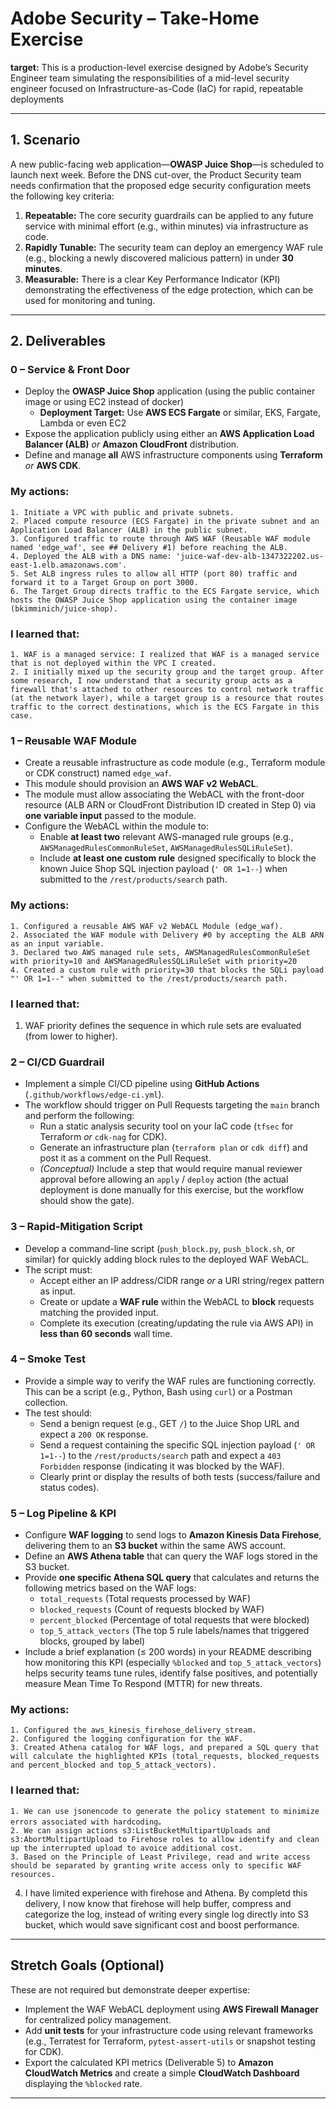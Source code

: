 # Adobe Security – Take-Home Exercise

**target:**  This is a production-level exercise designed by Adobe’s Security Engineer team simulating the responsibilities of a
mid-level security engineer focused on Infrastructure-as-Code (IaC) for rapid, repeatable deployments

---

## 1. Scenario

A new public-facing web application—**OWASP Juice Shop**—is scheduled to launch next week. Before the DNS cut-over, the Product Security team needs confirmation that the proposed edge security configuration meets the following key criteria:

1.  **Repeatable:** The core security guardrails can be applied to any future service with minimal effort (e.g., within minutes) via infrastructure as code.
2.  **Rapidly Tunable:** The security team can deploy an emergency WAF rule (e.g., blocking a newly discovered malicious pattern) in under **30 minutes**.
3.  **Measurable:** There is a clear Key Performance Indicator (KPI) demonstrating the effectiveness of the edge protection, which can be used for monitoring and tuning.

---

## 2. Deliverables

### 0 – Service & Front Door

* Deploy the **OWASP Juice Shop** application (using the public container image or using EC2 instead of docker)
    * **Deployment Target:** Use **AWS ECS Fargate** or similar, EKS, Fargate, Lambda or even EC2 
* Expose the application publicly using either an **AWS Application Load Balancer (ALB)** *or* **Amazon CloudFront** distribution.
* Define and manage **all** AWS infrastructure components using **Terraform** *or* **AWS CDK**.

### My actions:
	1. Initiate a VPC with public and private subnets.
	2. Placed compute resource (ECS Fargate) in the private subnet and an Application Load Balancer (ALB) in the public subnet.
	3. Configured traffic to route through AWS WAF (Reusable WAF module named 'edge_waf', see ## Delivery #1) before reaching the ALB.
	4. Deployed the ALB with a DNS name: 'juice-waf-dev-alb-1347322202.us-east-1.elb.amazonaws.com'.
	5. Set ALB ingress rules to allow all HTTP (port 80) traffic and forward it to a Target Group on port 3000.
	6. The Target Group directs traffic to the ECS Fargate service, which hosts the OWASP Juice Shop application using the container image (bkimminich/juice-shop).
### I learned that:
	1. WAF is a managed service: I realized that WAF is a managed service that is not deployed within the VPC I created.
	2. I initially mixed up the security group and the target group. After some research, I now understand that a security group acts as a firewall that's attached to other resources to control network traffic (at the network layer), while a target group is a resource that routes traffic to the correct destinations, which is the ECS Fargate in this case.


### 1 – Reusable WAF Module

* Create a reusable infrastructure as code module (e.g., Terraform module or CDK construct) named `edge_waf`.
* This module should provision an **AWS WAF v2 WebACL**.
* The module must allow associating the WebACL with the front-door resource (ALB ARN or CloudFront Distribution ID created in Step 0) via **one variable input** passed to the module.
* Configure the WebACL within the module to:
    * Enable **at least two** relevant AWS-managed rule groups (e.g., `AWSManagedRulesCommonRuleSet`, `AWSManagedRulesSQLiRuleSet`).
    * Include **at least one custom rule** designed specifically to block the known Juice Shop SQL injection payload (`' OR 1=1--`) when submitted to the `/rest/products/search` path.
 
### My actions:
	1. Configured a reusable AWS WAF v2 WebACL Module (edge_waf).
	2. Associated the WAF module with Delivery #0 by accepting the ALB ARN as an input variable.
	3. Declared two AWS managed rule sets, AWSManagedRulesCommonRuleSet with priority=10 and AWSManagedRulesSQLiRuleSet with priority=20
	4. Created a custom rule with priority=30 that blocks the SQLi payload "' OR 1=1--" when submitted to the /rest/products/search path.
### I learned that:
   1. WAF priority defines the sequence in which rule sets are evaluated (from lower to higher).

### 2 – CI/CD Guardrail

* Implement a simple CI/CD pipeline using **GitHub Actions** (`.github/workflows/edge-ci.yml`).
* The workflow should trigger on Pull Requests targeting the `main` branch and perform the following:
    * Run a static analysis security tool on your IaC code (`tfsec` for Terraform *or* `cdk-nag` for CDK).
    * Generate an infrastructure plan (`terraform plan` or `cdk diff`) and post it as a comment on the Pull Request.
    * *(Conceptual)* Include a step that would require manual reviewer approval before allowing an `apply` / `deploy` action (the actual deployment is done manually for this exercise, but the workflow should show the gate).

### 3 – Rapid-Mitigation Script

* Develop a command-line script (`push_block.py`, `push_block.sh`, or similar) for quickly adding block rules to the deployed WAF WebACL.
* The script must:
    * Accept either an IP address/CIDR range *or* a URI string/regex pattern as input.
    * Create or update a **WAF rule** within the WebACL to **block** requests matching the provided input.
    * Complete its execution (creating/updating the rule via AWS API) in **less than 60 seconds** wall time.

### 4 – Smoke Test

* Provide a simple way to verify the WAF rules are functioning correctly. This can be a script (e.g., Python, Bash using `curl`) or a Postman collection.
* The test should:
    * Send a benign request (e.g., GET `/`) to the Juice Shop URL and expect a `200 OK` response.
    * Send a request containing the specific SQL injection payload (`' OR 1=1--`) to the `/rest/products/search` path and expect a `403 Forbidden` response (indicating it was blocked by the WAF).
    * Clearly print or display the results of both tests (success/failure and status codes).

### 5 – Log Pipeline & KPI

* Configure **WAF logging** to send logs to **Amazon Kinesis Data Firehose**, delivering them to an **S3 bucket** within the same AWS account.
* Define an **AWS Athena table** that can query the WAF logs stored in the S3 bucket.
* Provide **one specific Athena SQL query** that calculates and returns the following metrics based on the WAF logs:
    * `total_requests` (Total requests processed by WAF)
    * `blocked_requests` (Count of requests blocked by WAF)
    * `percent_blocked` (Percentage of total requests that were blocked)
    * `top_5_attack_vectors` (The top 5 rule labels/names that triggered blocks, grouped by label)
* Include a brief explanation (≤ 200 words) in your README describing how monitoring this KPI (especially `%blocked` and `top_5_attack_vectors`) helps security teams tune rules, identify false positives, and potentially measure Mean Time To Respond (MTTR) for new threats.

### My actions:
	1. Configured the aws_kinesis_firehose_delivery_stream.
	2. Configured the logging configuration for the WAF. 
	3. Created Athena catalog for WAF logs, and prepared a SQL query that will calculate the highlighted KPIs (total_requests, blocked_requests and percent_blocked and top_5_attack_vectors). 
### I learned that:
	1. We can use jsonencode to generate the policy statement to minimize errors associated with hardcoding。
	2. We can assign actions s3:ListBucketMultipartUploads and s3:AbortMultipartUpload to Firehose roles to allow identify and clean up the interrupted upload to avoice additional cost.
	3. Based on the Principle of Least Privilege, read and write access should be separated by granting write access only to specific WAF resources.
   4. I have limited experience with firehose and Athena. By completd this delivery, I now know that firehose will help buffer, compress and categorize the log, instead of writing every single log directly into S3 bucket, which would save significant cost and boost performance.

---

## Stretch Goals (Optional)

These are not required but demonstrate deeper expertise:

* Implement the WAF WebACL deployment using **AWS Firewall Manager** for centralized policy management.
* Add **unit tests** for your infrastructure code using relevant frameworks (e.g., Terratest for Terraform, `pytest-assert-utils` or snapshot testing for CDK).
* Export the calculated KPI metrics (Deliverable 5) to **Amazon CloudWatch Metrics** and create a simple **CloudWatch Dashboard** displaying the `%blocked` rate.

---
